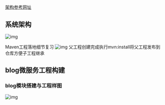 # 

[架构参考网址](https://blog.csdn.net/qq_36250202/article/details/106758281?utm_medium=distribute.pc_relevant.none-task-blog-baidujs_title-0&amp;amp;spm=1001.2101.3001.4242)

## 系统架构

![img](https://img-blog.csdnimg.cn/20200618110322453.png?x-oss-process=image/watermark,type_ZmFuZ3poZW5naGVpdGk,shadow_10,text_aHR0cHM6Ly9ibG9nLmNzZG4ubmV0L3FxXzM2MjUwMjAy,size_16,color_FFFFFF,t_70)


Maven工程落地细节复习
![img](https://img-blog.csdnimg.cn/20200713110945785.png?x-oss-process=image/watermark,type_ZmFuZ3poZW5naGVpdGk,shadow_10,text_aHR0cHM6Ly9ibG9nLmNzZG4ubmV0L3FxXzM2MjUwMjAy,size_16,color_FFFFFF,t_70)
父工程创建完成执行mvn:install将父工程发布到仓库方便子工程继承

## blog微服务工程构建
### blog模块搭建与工程样图
![img](C:\Users\Dell\AppData\Roaming\Typora\typora-user-images\image-20210601133829427.png)



